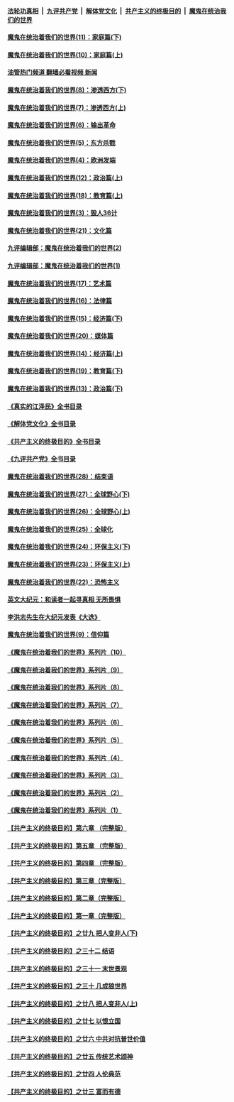 ####  [法轮功真相](../../../../basic/blob/master/README.md?t=12071802) &nbsp;|&nbsp; [九评共产党](../../../../9ping.md/blob/master/README.md?t=12071802) &nbsp;|&nbsp; [解体党文化](../../../../jtdwh.md/blob/master/README.md?t=12071802)  &nbsp;|&nbsp; [共产主义的终极目的](../../../../gczydzjmd.md/blob/master/README.md?t=12071802) &nbsp;|&nbsp; [魔鬼在统治我们的世界](../../../../mgztzwmdsj.md/blob/master/README.md?t=12071802) 

#### [魔鬼在统治着我们的世界(11)：家庭篇(下)](../pages/nsc422/n10440961.md?t=12071802) 

#### [魔鬼在统治着我们的世界(10)：家庭篇(上)](../pages/nsc422/n10435448.md?t=12071802) 

#### [油管热门频道 翻墙必看视频 新闻](http://129.146.143.75:81/youtube.html?12071802)

#### [魔鬼在统治着我们的世界(8)：渗透西方(下)](../pages/nsc422/n10429603.md?t=12071802) 

#### [魔鬼在统治着我们的世界(7)：渗透西方(上)](../pages/nsc422/n10426013.md?t=12071802) 

#### [魔鬼在统治着我们的世界(6)：输出革命](../pages/nsc422/n10421536.md?t=12071802) 

#### [魔鬼在统治着我们的世界(5)：东方杀戮](../pages/nsc422/n10417707.md?t=12071802) 

#### [魔鬼在统治着我们的世界(4)：欧洲发端](../pages/nsc422/n10414890.md?t=12071802) 

#### [魔鬼在统治着我们的世界(12)：政治篇(上)](../pages/nsc422/n10444576.md?t=12071802) 

#### [魔鬼在统治着我们的世界(18)：教育篇(上)](../pages/nsc422/n10526970.md?t=12071802) 

#### [魔鬼在统治着我们的世界(3)：毁人36计](../pages/nsc422/n10411583.md?t=12071802) 

#### [魔鬼在统治着我们的世界(21)：文化篇](../pages/nsc422/n10597706.md?t=12071802) 

#### [九评编辑部：魔鬼在统治着我们的世界(2)](../pages/nsc422/n10410036.md?t=12071802) 

#### [九评编辑部：魔鬼在统治着我们的世界(1)](../pages/nsc422/n10406825.md?t=12071802) 

#### [魔鬼在统治着我们的世界(17)：艺术篇](../pages/nsc422/n10499093.md?t=12071802) 

#### [魔鬼在统治着我们的世界(16)：法律篇](../pages/nsc422/n10485969.md?t=12071802) 

#### [魔鬼在统治着我们的世界(15)：经济篇(下)](../pages/nsc422/n10469975.md?t=12071802) 

#### [魔鬼在统治着我们的世界(20)：媒体篇](../pages/nsc422/n10586579.md?t=12071802) 

#### [魔鬼在统治着我们的世界(14)：经济篇(上)](../pages/nsc422/n10457370.md?t=12071802) 

#### [魔鬼在统治着我们的世界(19)：教育篇(下)](../pages/nsc422/n10564808.md?t=12071802) 

#### [魔鬼在统治着我们的世界(13)：政治篇(下)](../pages/nsc422/n10448270.md?t=12071802) 

#### [《真实的江泽民》全书目录](../pages/nsc422/n13721399.md?t=12071802) 

#### [《解体党文化》全书目录](../pages/nsc422/n13721157.md?t=12071802) 

#### [《共产主义的终极目的》全书目录](../pages/nsc422/n13721048.md?t=12071802) 

#### [《九评共产党》全书目录](../pages/nsc422/n13708085.md?t=12071802) 

#### [魔鬼在统治着我们的世界(28)：结束语](../pages/nsc422/n10936246.md?t=12071802) 

#### [魔鬼在统治着我们的世界(27)：全球野心(下)](../pages/nsc422/n10928319.md?t=12071802) 

#### [魔鬼在统治着我们的世界(26)：全球野心(上)](../pages/nsc422/n10900318.md?t=12071802) 

#### [魔鬼在统治着我们的世界(25)：全球化](../pages/nsc422/n10788205.md?t=12071802) 

#### [魔鬼在统治着我们的世界(24)：环保主义(下)](../pages/nsc422/n10695307.md?t=12071802) 

#### [魔鬼在统治着我们的世界(23)：环保主义(上)](../pages/nsc422/n10688613.md?t=12071802) 

#### [魔鬼在统治着我们的世界(22)：恐怖主义](../pages/nsc422/n10614727.md?t=12071802) 

#### [英文大纪元：和读者一起寻真相 无所畏惧](../pages/nsc422/n12542027.md?t=12071802) 

#### [李洪志先生在大纪元发表《大选》](../pages/nsc422/n12534746.md?t=12071802) 

#### [魔鬼在统治着我们的世界(9)：信仰篇](../pages/nsc422/n10432159.md?t=12071802) 

#### [《魔鬼在统治着我们的世界》系列片（10）](../pages/nsc422/n12292670.md?t=12071802) 

#### [《魔鬼在统治着我们的世界》系列片（9）](../pages/nsc422/n12290859.md?t=12071802) 

#### [《魔鬼在统治着我们的世界》系列片（8）](../pages/nsc422/n12287445.md?t=12071802) 

#### [《魔鬼在统治着我们的世界》系列片（7）](../pages/nsc422/n12283425.md?t=12071802) 

#### [《魔鬼在统治着我们的世界》系列片（6）](../pages/nsc422/n12282314.md?t=12071802) 

#### [《魔鬼在统治着我们的世界》系列片（5）](../pages/nsc422/n12281419.md?t=12071802) 

#### [《魔鬼在统治着我们的世界》系列片（4）](../pages/nsc422/n12274024.md?t=12071802) 

#### [《魔鬼在统治着我们的世界》系列片（3）](../pages/nsc422/n12271322.md?t=12071802) 

#### [《魔鬼在统治着我们的世界》系列片（2）](../pages/nsc422/n12269049.md?t=12071802) 

#### [《魔鬼在统治着我们的世界》系列片（1）](../pages/nsc422/n12267575.md?t=12071802) 

#### [【共产主义的终极目的】第六章 （完整版）](../pages/nsc422/n11428913.md?t=12071802) 

#### [【共产主义的终极目的】第五章 （完整版）](../pages/nsc422/n11428912.md?t=12071802) 

#### [【共产主义的终极目的】第四章 （完整版）](../pages/nsc422/n11428907.md?t=12071802) 

#### [【共产主义的终极目的】第三章（完整版）](../pages/nsc422/n11428848.md?t=12071802) 

#### [【共产主义的终极目的】第二章（完整版）](../pages/nsc422/n11428831.md?t=12071802) 

#### [【共产主义的终极目的】第一章（完整版）](../pages/nsc422/n11417651.md?t=12071802) 

#### [【共产主义的终极目的】之廿九 把人变非人(下)](../pages/nsc422/n11344140.md?t=12071802) 

#### [【共产主义的终极目的】之三十二 结语](../pages/nsc422/n11360535.md?t=12071802) 

#### [【共产主义的终极目的】之三十一 末世景观](../pages/nsc422/n11351129.md?t=12071802) 

#### [【共产主义的终极目的】之三十 几成狼世界](../pages/nsc422/n11348280.md?t=12071802) 

#### [【共产主义的终极目的】之廿八 把人变非人(上)](../pages/nsc422/n11340492.md?t=12071802) 

#### [【共产主义的终极目的】之廿七 以恨立国](../pages/nsc422/n11336944.md?t=12071802) 

#### [【共产主义的终极目的】之廿六 中共对抗普世价值](../pages/nsc422/n11324785.md?t=12071802) 

#### [【共产主义的终极目的】之廿五 传统艺术颂神](../pages/nsc422/n11296396.md?t=12071802) 

#### [【共产主义的终极目的】之廿四 人伦典范](../pages/nsc422/n11296397.md?t=12071802) 

#### [【共产主义的终极目的】之廿三 富而有德](../pages/nsc422/n11283598.md?t=12071802) 

<img src='http://gfw-breaker.win/goodnews/indexes/nsc422.md' width='0px' height='0px'/>
